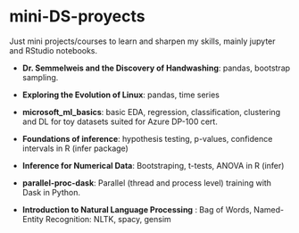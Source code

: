 # mini-DS-proyects

Just mini projects/courses to learn and sharpen my skills, mainly jupyter and RStudio notebooks.

* **Dr. Semmelweis and the Discovery of Handwashing**: pandas, bootstrap sampling.
 
* **Exploring the Evolution of Linux**: pandas, time series

* **microsoft_ml_basics**: basic EDA, regression, classification, clustering and DL for toy datasets suited for Azure DP-100 cert.

* **Foundations of inference**:  hypothesis testing, p-values, confidence intervals in R (infer package)

* **Inference for Numerical Data**: Bootstraping, t-tests, ANOVA in R (infer)

* **parallel-proc-dask**: Parallel (thread and process level) training with Dask in Python.
* **Introduction to Natural Language Processing** : Bag of Words, Named-Entity Recognition: NLTK, spacy, gensim
